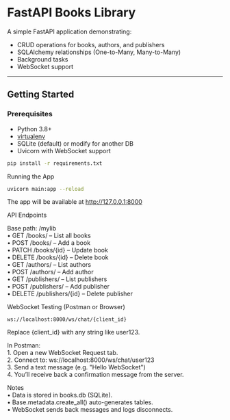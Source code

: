 # FastAPI Books Library

A simple FastAPI application demonstrating:
- CRUD operations for books, authors, and publishers
- SQLAlchemy relationships (One-to-Many, Many-to-Many)
- Background tasks
- WebSocket support

---

## Getting Started

###  Prerequisites

- Python 3.8+
- [virtualenv](https://virtualenv.pypa.io/)
- SQLite (default) or modify for another DB
- Uvicorn with WebSocket support

```bash
pip install -r requirements.txt
```

Running the App
```bash
uvicorn main:app --reload
```

The app will be available at http://127.0.0.1:8000  

API Endpoints  

Base path: /mylib  
	•	GET /books/ – List all books  
	•	POST /books/ – Add a book  
	•	PATCH /books/{id} – Update book  
	•	DELETE /books/{id} – Delete book  
	•	GET /authors/ – List authors  
	•	POST /authors/ – Add author  
	•	GET /publishers/ – List publishers  
	•	POST /publishers/ – Add publisher  
	•	DELETE /publishers/{id} – Delete publisher  

WebSocket Testing (Postman or Browser)  
```
ws://localhost:8000/ws/chat/{client_id}
```
Replace {client_id} with any string like user123.   

In Postman:  
	1.	Open a new WebSocket Request tab.  
	2.	Connect to: ws://localhost:8000/ws/chat/user123  
	3.	Send a text message (e.g. "Hello WebSocket")  
	4.	You’ll receive back a confirmation message from the server.  

Notes  
	•	Data is stored in books.db (SQLite).  
	•	Base.metadata.create_all() auto-generates tables.  
	•	WebSocket sends back messages and logs disconnects.  
